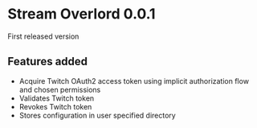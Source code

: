 <!--
SPDX-FileCopyrightText: 2021 Number6174
SPDX-License-Identifier: CC0-1.0
-->
# Stream Overlord 0.0.1

First released version

## Features added

* Acquire Twitch OAuth2 access token using implicit authorization flow and chosen permissions
* Validates Twitch token
* Revokes Twitch token
* Stores configuration in user specified directory